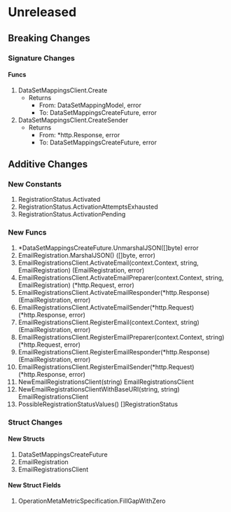 # Unreleased

## Breaking Changes

### Signature Changes

#### Funcs

1. DataSetMappingsClient.Create
	- Returns
		- From: DataSetMappingModel, error
		- To: DataSetMappingsCreateFuture, error
1. DataSetMappingsClient.CreateSender
	- Returns
		- From: *http.Response, error
		- To: DataSetMappingsCreateFuture, error

## Additive Changes

### New Constants

1. RegistrationStatus.Activated
1. RegistrationStatus.ActivationAttemptsExhausted
1. RegistrationStatus.ActivationPending

### New Funcs

1. *DataSetMappingsCreateFuture.UnmarshalJSON([]byte) error
1. EmailRegistration.MarshalJSON() ([]byte, error)
1. EmailRegistrationsClient.ActivateEmail(context.Context, string, EmailRegistration) (EmailRegistration, error)
1. EmailRegistrationsClient.ActivateEmailPreparer(context.Context, string, EmailRegistration) (*http.Request, error)
1. EmailRegistrationsClient.ActivateEmailResponder(*http.Response) (EmailRegistration, error)
1. EmailRegistrationsClient.ActivateEmailSender(*http.Request) (*http.Response, error)
1. EmailRegistrationsClient.RegisterEmail(context.Context, string) (EmailRegistration, error)
1. EmailRegistrationsClient.RegisterEmailPreparer(context.Context, string) (*http.Request, error)
1. EmailRegistrationsClient.RegisterEmailResponder(*http.Response) (EmailRegistration, error)
1. EmailRegistrationsClient.RegisterEmailSender(*http.Request) (*http.Response, error)
1. NewEmailRegistrationsClient(string) EmailRegistrationsClient
1. NewEmailRegistrationsClientWithBaseURI(string, string) EmailRegistrationsClient
1. PossibleRegistrationStatusValues() []RegistrationStatus

### Struct Changes

#### New Structs

1. DataSetMappingsCreateFuture
1. EmailRegistration
1. EmailRegistrationsClient

#### New Struct Fields

1. OperationMetaMetricSpecification.FillGapWithZero
